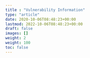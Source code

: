 ```yaml
---
title : "Vulnerability Information"
type: "article"
date: 2020-10-06T08:48:23+00:00
lastmod: 2022-10-06T08:48:23+00:00
draft: false
images: []
weight: 2
weight: 100
toc: false
---
```



